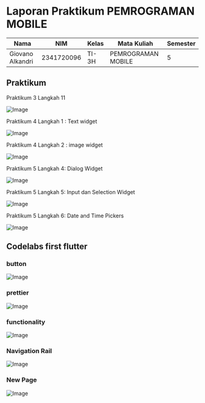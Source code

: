 # Laporan Praktikum PEMROGRAMAN MOBILE

| Nama      | NIM      | Kelas      | Mata Kuliah | Semester |
|-----------|----------|------------|-------------|----------|
| Giovano Alkandri | 2341720096| TI-3H| PEMROGRAMAN MOBILE    | 5        |


## Praktikum

Praktikum 3 Langkah 11

![Image](/img/01.png)

Praktikum 4 Langkah 1 : Text widget

![Image](/img/02.png)

Praktikum 4 Langkah 2 : image widget

![Image](/img/03.png)

Praktikum 5 Langkah 4: Dialog Widget

![Image](/img/04.png)

Praktikum 5 Langkah 5: Input dan Selection Widget

![Image](/img/05.png)

Praktikum 5 Langkah 6: Date and Time Pickers

![Image](/img/06.png)

## Codelabs first flutter

### button

![Image](/img/button.png)

### prettier

![Image](/img/pretier.gif)

### functionality

![Image](/img/functionality.gif)

### Navigation Rail

![Image](/img/navrail.gif)

### New Page

![Image](/img/newpage.gif)



